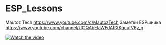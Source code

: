 # ESP_Lessons
Mautoz Tech https://www.youtube.com/c/MautozTech
Заметки ESPшника https://www.youtube.com/channel/UCQAbEIaWFdARXKqcufV6y_g

[![Watch the video](https://img.youtube.com/vi/a1JU4N7S38M/maxresdefault.jpg)](https://www.youtube.com/watch?v=a1JU4N7S38M)
